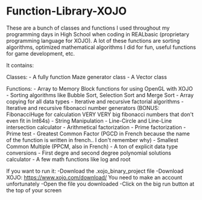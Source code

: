 # Function-Library-XOJO

These are a bunch of classes and functions I used throughout my programming days in High School when coding in REALbasic (proprietary programming language for XOJO). A lot of these functions are sorting algorithms, optimized mathematical algorithms I did for fun, useful functions for game development, etc.

It contains:

  Classes:
    - A fully function Maze generator class
    - A Vector class
  
  Functions:
    - Array to Memory Block functions for using OpenGL with XOJO
    - Sorting algorithms like Bubble Sort, Selection Sort and Merge Sort
    - Array copying for all data types
    - Iterative and recursive factorial algorithms
    - Iterative and recursive fibonacci number generators (BONUS: FibonacciHuge for calculation VERY VERY big fibonacci numbers that don't          even fit in Int64s)
    - String Manipulation
    - Line-Circle and Line-Line intersection calculator
    - Arithmetical factorization 
    - Prime factorization
    - Prime test
    - Greatest Common Factor (PGCD in French because the name of the function is written in french.. I don't remember why)
    - Smallest Common Multiple (PPCM, also in French)
    - A ton of explicit data type conversions
    - First degre and second degree polynomial solutions calculator
    - A few math functions like log and root
   
If you want to run it: 
  -Download the .xojo_binary_project file
   -Download XOJO: https://www.xojo.com/download/ 
      You need to make an account unfortunately 
   -Open the file you downloaded
   -Click on the big run button at the top of your screen 
